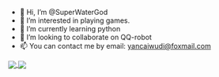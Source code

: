 - 👋 Hi, I’m @SuperWaterGod
- 👀 I’m interested in playing games.
- 🌱 I’m currently learning python
- 💞️ I’m looking to collaborate on QQ-robot
- 📫 You can contact me by email: yancaiwudi@foxmail.com


<a href="https://github.com/anuraghazra/github-readme-stats">
  <img align="center" src="https://github-readme-stats.vercel.app/api?username=SuperWaterGod" />
</a>
<a href="https://github.com/anuraghazra/convoychat">
  <img align="center" src="https://github-readme-stats.vercel.app/api/top-langs/?username=SuperWaterGod&count_private=true&hide=css,html" />
</a>
